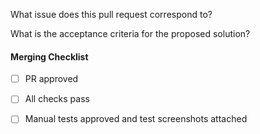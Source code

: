 <!-- Pull Request Template example -->

What issue does this pull request correspond to?

What is the acceptance criteria for the proposed solution? 

#### Merging Checklist
- [ ] PR approved
- [ ] All checks pass
- [ ] Manual tests approved and test screenshots attached

